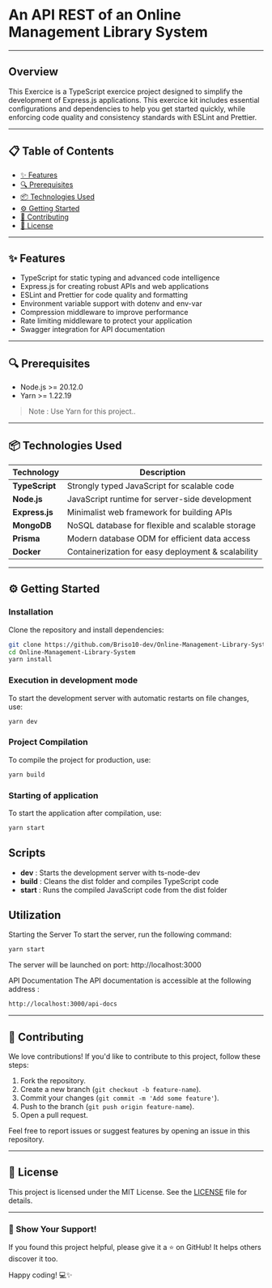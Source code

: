 # An API REST of an Online Management Library System

---
## Overview
This Exercice is a TypeScript exercice project designed to simplify the development of Express.js applications. This exercice kit includes essential configurations and dependencies to help you get started quickly, while enforcing code quality and consistency standards with ESLint and Prettier.

---

## 📋 Table of Contents
- [✨ Features](#-Features)
- [🔍 Prerequisites](#Prerequisites)
- [📦 Technologies Used](#-technologies-used)
- [⚙️ Getting Started](#️-Getting-Started)
- [🤝 Contributing](#-contributing)
- [📄 License](#-license)

---

## ✨ Features
- TypeScript for static typing and advanced code intelligence
- Express.js for creating robust APIs and web applications
- ESLint and Prettier for code quality and formatting
- Environment variable support with dotenv and env-var
- Compression middleware to improve performance
- Rate limiting middleware to protect your application
- Swagger integration for API documentation
---

## 🔍 Prerequisites

- Node.js >= 20.12.0
- Yarn >= 1.22.19

> Note : Use Yarn for this project..

---

## 📦 Technologies Used

| Technology      | Description                                      |
|----------------|--------------------------------------------------|
| **TypeScript** | Strongly typed JavaScript for scalable code      |
| **Node.js**    | JavaScript runtime for server-side development   |
| **Express.js** | Minimalist web framework for building APIs       |
| **MongoDB**    | NoSQL database for flexible and scalable storage |
| **Prisma**     | Modern database ODM for efficient data access    |
| **Docker**     | Containerization for easy deployment & scalability |

---

## ⚙️ Getting Started

### Installation

Clone the repository and install dependencies:

```bash
git clone https://github.com/Briso10-dev/Online-Management-Library-System
cd Online-Management-Library-System
yarn install
```

### Execution in development mode

To start the development server with automatic restarts on file changes, use:

```bash
yarn dev
```

### Project Compilation

To compile the project for production, use:

```bash
yarn build
```

### Starting of application

To start the application after compilation, use:

```bash
yarn start
```

## Scripts

- **dev** : Starts the development server with ts-node-dev
- **build** :  Cleans the dist folder and compiles TypeScript code
- **start** : Runs the compiled JavaScript code from the dist folder

## Utilization

Starting the Server
To start the server, run the following command:

```bash
yarn start
```
The server will be launched on port: http://localhost:3000

API Documentation
The API documentation is accessible at the following address :

```sh
http://localhost:3000/api-docs
 ```
---

## 🤝 Contributing

We love contributions! If you'd like to contribute to this project, follow these steps:

1. Fork the repository.
2. Create a new branch (`git checkout -b feature-name`).
3. Commit your changes (`git commit -m 'Add some feature'`).
4. Push to the branch (`git push origin feature-name`).
5. Open a pull request.

Feel free to report issues or suggest features by opening an issue in this repository.

---

## 📄 License

This project is licensed under the MIT License. See the [LICENSE](LICENSE) file for details.

---

### 🌟 Show Your Support!

If you found this project helpful, please give it a ⭐ on GitHub! It helps others discover it too.


Happy coding! 💻✨
